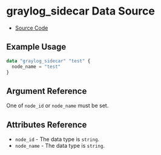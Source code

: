 # graylog_sidecar Data Source

* [Source Code](https://github.com/zahiar/terraform-provider-graylog/blob/master/graylog/datasource/sidecar/data_source.go)

## Example Usage

```tf
data "graylog_sidecar" "test" {
  node_name = "test"
}
```

## Argument Reference

One of `node_id` or `node_name` must be set.

## Attributes Reference

* `node_id` - The data type is `string`.
* `node_name` - The data type is `string`.
